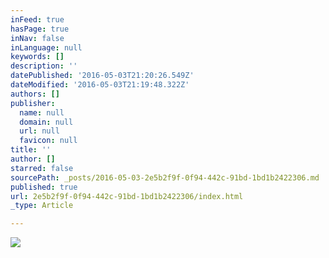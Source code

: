 ```yaml
---
inFeed: true
hasPage: true
inNav: false
inLanguage: null
keywords: []
description: ''
datePublished: '2016-05-03T21:20:26.549Z'
dateModified: '2016-05-03T21:19:48.322Z'
authors: []
publisher:
  name: null
  domain: null
  url: null
  favicon: null
title: ''
author: []
starred: false
sourcePath: _posts/2016-05-03-2e5b2f9f-0f94-442c-91bd-1bd1b2422306.md
published: true
url: 2e5b2f9f-0f94-442c-91bd-1bd1b2422306/index.html
_type: Article

---
```

![](https://the-grid-user-content.s3-us-west-2.amazonaws.com/7d368bf3-b396-4503-9587-5167753e0d98.png)